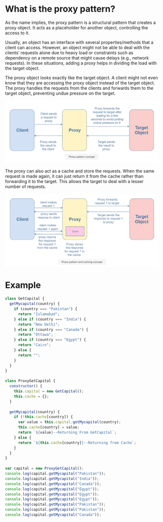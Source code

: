 # What is the proxy pattern?

As the name implies, the proxy pattern is a structural pattern that creates a proxy object. It acts as a placeholder for another object, controlling the access to it.

Usually, an object has an interface with several properties/methods that a client can access. However, an object might not be able to deal with the clients’ requests alone due to heavy load or constraints such as dependency on a remote source that might cause delays (e.g., network requests). In these situations, adding a proxy helps in dividing the load with the target object.

The proxy object looks exactly like the target object. A client might not even know that they are accessing the proxy object instead of the target object. The proxy handles the requests from the clients and forwards them to the target object, preventing undue pressure on the target.

![Proxy pattern concept](1.png)

The proxy can also act as a cache and store the requests. When the same request is made again, it can just return it from the cache rather than forwarding it to the target. This allows the target to deal with a lesser number of requests.

![Proxy pattern and caching concept](2.png)

# Example

```javascript
class GetCapital {
  getMycapital(country) {
    if (country === "Pakistan") {
      return "Islamabad";
    } else if (country === "India") {
      return "New Delhi";
    } else if (country === "Canada") {
      return "Ottawa";
    } else if (country === "Egypt") {
      return "Cairo";
    } else {
      return "";
    }
  }
}

class ProxyGetCapital {
  constructor() {
    this.capital = new GetCapital();
    this.cache = {};
  }

  getMycapital(country) {
    if (!this.cache[country]) {
      var value = this.capital.getMycapital(country);
      this.cache[country] = value;
      return `${value}--Returning From GetCapital`;
    } else {
      return `${this.cache[country]}--Returning from Cache`;
    }
  }
}

var capital = new ProxyGetCapital();
console.log(capital.getMycapital("Pakistan"));
console.log(capital.getMycapital("India"));
console.log(capital.getMycapital("Canada"));
console.log(capital.getMycapital("Egypt"));
console.log(capital.getMycapital("Egypt"));
console.log(capital.getMycapital("Egypt"));
console.log(capital.getMycapital("Pakistan"));
console.log(capital.getMycapital("Pakistan"));
console.log(capital.getMycapital("Canada"));
```

